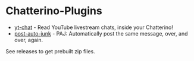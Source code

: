 # Chatterino-Plugins

- [yt-chat](/yt-chat/) - Read YouTube livestream chats, inside your Chatterino!
- [post-auto-junk](/post-auto-junk/) - PAJ: Automatically post the same message, over, and over, again.

See releases to get prebuilt zip files.
